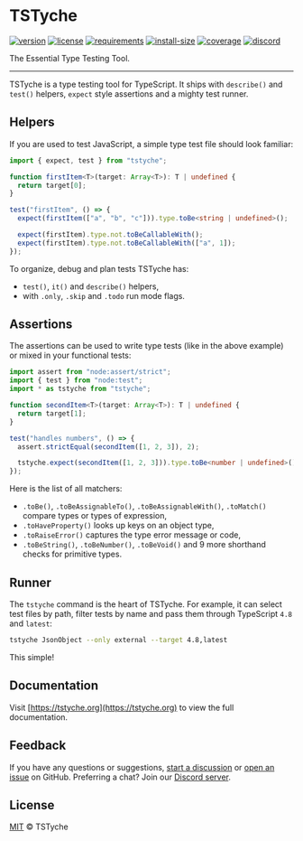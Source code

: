 # TSTyche

[![version][version-badge]][version-url]
[![license][license-badge]][license-url]
[![requirements][requirements-badge]][requirements-url]
[![install-size][install-size-badge]][install-size-url]
[![coverage][coverage-badge]][coverage-url]
[![discord][discord-badge]][discord-url]

The Essential Type Testing Tool.

---

TSTyche is a type testing tool for TypeScript. It ships with `describe()` and `test()` helpers, `expect` style assertions and a mighty test runner.

## Helpers

If you are used to test JavaScript, a simple type test file should look familiar:

```ts
import { expect, test } from "tstyche";

function firstItem<T>(target: Array<T>): T | undefined {
  return target[0];
}

test("firstItem", () => {
  expect(firstItem(["a", "b", "c"])).type.toBe<string | undefined>();

  expect(firstItem).type.not.toBeCallableWith();
  expect(firstItem).type.not.toBeCallableWith(["a", 1]);
});
```

To organize, debug and plan tests TSTyche has:

- `test()`, `it()` and `describe()` helpers,
- with `.only`, `.skip` and `.todo` run mode flags.

## Assertions

The assertions can be used to write type tests (like in the above example) or mixed in your functional tests:

```ts
import assert from "node:assert/strict";
import { test } from "node:test";
import * as tstyche from "tstyche";

function secondItem<T>(target: Array<T>): T | undefined {
  return target[1];
}

test("handles numbers", () => {
  assert.strictEqual(secondItem([1, 2, 3]), 2);

  tstyche.expect(secondItem([1, 2, 3])).type.toBe<number | undefined>();
});
```

Here is the list of all matchers:

- `.toBe()`, `.toBeAssignableTo()`, `.toBeAssignableWith()`, `.toMatch()` compare types or types of expression,
- `.toHaveProperty()` looks up keys on an object type,
- `.toRaiseError()` captures the type error message or code,
- `.toBeString()`, `.toBeNumber()`, `.toBeVoid()` and 9 more shorthand checks for primitive types.

## Runner

The `tstyche` command is the heart of TSTyche. For example, it can select test files by path, filter tests by name and pass them through TypeScript `4.8` and `latest`:

```sh
tstyche JsonObject --only external --target 4.8,latest
```

This simple!

## Documentation

Visit [https://tstyche.org](https://tstyche.org) to view the full documentation.

## Feedback

If you have any questions or suggestions, [start a discussion](https://github.com/tstyche/tstyche/discussions/new/choose) or [open an issue](https://github.com/tstyche/tstyche/issues/new/choose) on GitHub. Preferring a chat? Join our [Discord server][discord-url].

## License

[MIT][license-url] © TSTyche

[version-badge]: https://badgen.net/npm/v/tstyche
[version-url]: https://npmjs.com/package/tstyche
[license-badge]: https://badgen.net/github/license/tstyche/tstyche
[license-url]: https://github.com/tstyche/tstyche/blob/main/LICENSE.md
[requirements-badge]: https://badgen.net/npm/node/tstyche
[requirements-url]: https://tstyche.org/reference/requirements
[install-size-badge]: https://badgen.net/packagephobia/install/tstyche
[install-size-url]: https://packagephobia.com/result?p=tstyche
[coverage-badge]: https://badgen.net/codacy/coverage/a581ca5c323a455886b7bdd9623c4ec8
[coverage-url]: https://app.codacy.com/gh/tstyche/tstyche/coverage/dashboard
[discord-badge]: https://badgen.net/static/chat/on%20Discord
[discord-url]: https://discord.gg/gCSasd3QJq
